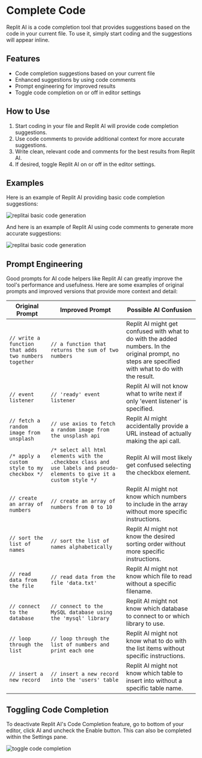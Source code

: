 # Complete Code

Replit AI is a code completion tool that provides suggestions based on the code in your current file. To use it, simply start coding and the suggestions will appear inline.

## Features

- Code completion suggestions based on your current file
- Enhanced suggestions by using code comments
- Prompt engineering for improved results
- Toggle code completion on or off in editor settings

## How to Use

1. Start coding in your file and Replit AI will provide code completion suggestions.
2. Use code comments to provide additional context for more accurate suggestions.
3. Write clean, relevant code and comments for the best results from Replit AI.
4. If desired, toggle Replit AI on or off in the editor settings.

## Examples

Here is an example of Replit AI providing basic code completion suggestions:

![replitai basic code generation](https://docimg.replit.com/images/replitai/complete-code-examples-code-generation.png)

And here is an example of Replit AI using code comments to generate more accurate suggestions:

![replitai basic code generation](https://docimg.replit.com/images/replitai/complete-code-examples-accurate-suggestion.png)

## Prompt Engineering

Good prompts for AI code helpers like Replit AI can greatly improve the tool's performance and usefulness. Here are some examples of original prompts and improved versions that provide more context and detail:

| Original Prompt                                      | Improved Prompt                                                                                                        | Possible AI Confusion                                                                                                                                  |
| ---------------------------------------------------- | ---------------------------------------------------------------------------------------------------------------------- | ------------------------------------------------------------------------------------------------------------------------------------------------------ |
| `// write a function that adds two numbers together` | `// a function that returns the sum of two numbers`                                                                    | Replit AI might get confused with what to do with the added numbers. In the original prompt, no steps are specified with what to do with the result. |
| `// event listener`                                  | `// 'ready' event listener`                                                                                            | Replit AI will not know what to write next if only 'event listener' is specified.                                                                    |
| `// fetch a random image from unsplash`              | `// use axios to fetch a random image from the unsplash api`                                                           | Replit AI  might accidentally provide a URL instead of actually making the api call.                                                                  |
| `/* apply a custom style to my checkbox */`          | `/* select all html elements with the .checkbox class and use labels and pseudo-elements to give it a custom style */` | Replit AI  will most likely get confused selecting the checkbox element.                                                                              |
| `// create an array of numbers`                      | `// create an array of numbers from 0 to 10`                                                                           | Replit AI  might not know which numbers to include in the array without more specific instructions.                                                   |
| `// sort the list of names`                          | `// sort the list of names alphabetically`                                                                             | Replit AI  might not know the desired sorting order without more specific instructions.                                                               |
| `// read data from the file`                         | `// read data from the file 'data.txt'`                                                                                | Replit AI  might not know which file to read without a specific filename.                                                                             |
| `// connect to the database`                         | `// connect to the MySQL database using the 'mysql' library`                                                           | Replit AI might not know which database to connect to or which library to use.                                                                       |
| `// loop through the list`                           | `// loop through the list of numbers and print each one`                                                               | Replit AI might not know what to do with the list items without specific instructions.                                                               |
| `// insert a new record`                             | `// insert a new record into the 'users' table`                                                                        | Replit AI might not know which table to insert into without a specific table name.                                                                   |

## Toggling Code Completion

To deactivate Replit AI's Code Completion feature, go to bottom of your editor, click AI and uncheck the Enable button. This can also be completed within the Settings pane. 

![toggle code completion](https://docimg.replit.com/images/replitai/Toggling-Code-Completion.png)
